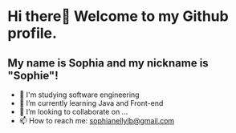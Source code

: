 # Hi there👋 Welcome to my Github profile.
## My name is Sophia and my nickname is "Sophie"!
- 👀 I'm studying software engineering
- 🌱 I’m currently learning Java and Front-end
- 💞️ I’m looking to collaborate on ...
- 📫 How to reach me: sophianellylb@gmail.com

<!---
Nellylb/Nellylb is a ✨ special ✨ repository because its `README.md` (this file) appears on your GitHub profile.
You can click the Preview link to take a look at your changes.
--->
